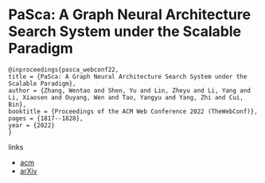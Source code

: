 # PaSca: A Graph Neural Architecture Search System under the Scalable Paradigm

```
@inproceedings{pasca_webconf22,
title = {PaSca: A Graph Neural Architecture Search System under the Scalable Paradigm},
author = {Zhang, Wentao and Shen, Yu and Lin, Zheyu and Li, Yang and Li, Xiaosen and Ouyang, Wen and Tao, Yangyu and Yang, Zhi and Cui, Bin},
booktitle = {Proceedings of the ACM Web Conference 2022 (TheWebConf)},
pages = {1817--1828},
year = {2022}
}
```

links
- [acm](https://dl.acm.org/doi/10.1145/3485447.3511986)
- [arXiv](https://arxiv.org/abs/2203.00638)
